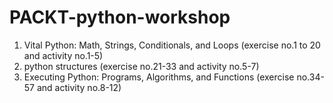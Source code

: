 # PACKT-python-workshop
1. Vital Python: Math, Strings, Conditionals, and Loops (exercise no.1 to 20 and activity no.1-5)
2. python structures (exercise no.21-33 and activity no.5-7) 
3. Executing Python: Programs, Algorithms, and Functions (exercise no.34-57 and activity no.8-12)
